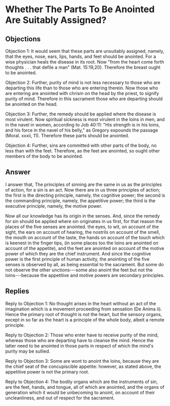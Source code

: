 # Whether The Parts To Be Anointed Are Suitably Assigned?

## Objections

Objection 1: It would seem that these parts are unsuitably assigned, namely, that the eyes, nose, ears, lips, hands, and feet should be anointed. For a wise physician heals the disease in its root. Now "from the heart come forth thoughts . . . that defile a man" (Mat. 15:19,20). Therefore the breast ought to be anointed.

Objection 2: Further, purity of mind is not less necessary to those who are departing this life than to those who are entering therein. Now those who are entering are anointed with chrism on the head by the priest, to signify purity of mind. Therefore in this sacrament those who are departing should be anointed on the head.

Objection 3: Further, the remedy should be applied where the disease is most virulent. Now spiritual sickness is most virulent in the loins in men, and in the navel in women, according to Job 40:11: "His strength is in his loins, and his force in the navel of his belly," as Gregory expounds the passage (Moral. xxxii, 11). Therefore these parts should be anointed.

Objection 4: Further, sins are committed with other parts of the body, no less than with the feet. Therefore, as the feet are anointed, so ought other members of the body to be anointed.

## Answer



I answer that, The principles of sinning are the same in us as the principles of action, for a sin is an act. Now there are in us three principles of action; the first is the directing principle, namely, the cognitive power; the second is the commanding principle, namely, the appetitive power; the third is the executive principle, namely, the motive power.

Now all our knowledge has its origin in the senses. And, since the remedy for sin should be applied where sin originates in us first, for that reason the places of the five senses are anointed. the eyes, to wit, on account of the sight, the ears on account of hearing, the nostrils on account of the smell, the mouth on account of the taste, the hands on account of the touch which is keenest in the finger tips, (in some places too the loins are anointed on account of the appetite), and the feet are anointed on account of the motive power of which they are the chief instrument. And since the cognitive power is the first principle of human activity, the anointing of the five senses is observed by all, as being essential to the sacrament. But some do not observe the other unctions---some also anoint the feet but not the loins---because the appetitive and motive powers are secondary principles.

## Replies

Reply to Objection 1: No thought arises in the heart without an act of the imagination which is a movement proceeding from sensation (De Anima ii). Hence the primary root of thought is not the heart, but the sensory organs, except in so far as the heart is a principle of the whole body, albeit a remote principle.

Reply to Objection 2: Those who enter have to receive purity of the mind, whereas those who are departing have to cleanse the mind. Hence the latter need to be anointed in those parts in respect of which the mind's purity may be sullied.

Reply to Objection 3: Some are wont to anoint the loins, because they are the chief seat of the concupiscible appetite: however, as stated above, the appetitive power is not the primary root.

Reply to Objection 4: The bodily organs which are the instruments of sin, are the feet, hands, and tongue, all of which are anointed, and the organs of generation which it would be unbecoming to anoint, on account of their uncleanliness, and out of respect for the sacrament.